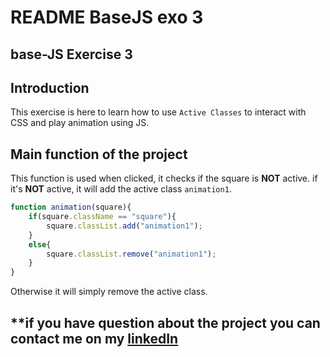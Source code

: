 # **README BaseJS exo 3**

## **base-JS Exercise 3**

## **Introduction**

This exercise is here to learn how to use `Active Classes` to interact with CSS and play animation using JS. 

## **Main function of the project**


This function is used when clicked, it checks if the square is **NOT** active. if it's **NOT** active, it will add the active class `animation1`. 
```js
function animation(square){
    if(square.className == "square"){
        square.classList.add("animation1");
    }
    else{
        square.classList.remove("animation1");
    }
}
```
Otherwise it will simply remove the active class.

## **if you have question about the project you can contact me on my **[linkedIn](https://www.linkedin.com/in/nassim-hammoudi-8a5235334/)**
